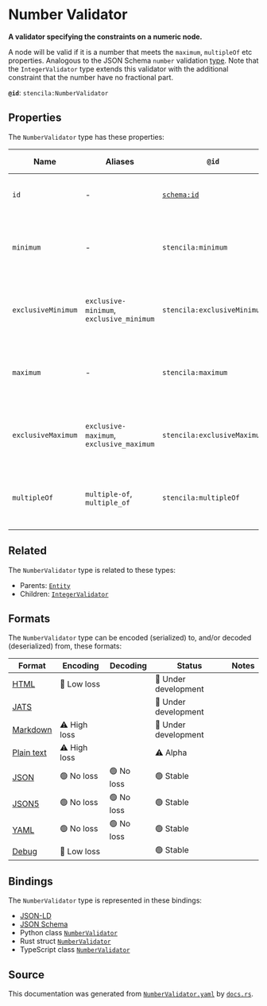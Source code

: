 # Number Validator

**A validator specifying the constraints on a numeric node.**

A node will be valid if it is a number that meets the `maximum`, `multipleOf` etc properties.
Analogous to the JSON Schema `number` validation [type](https://json-schema.org/draft/2019-09/json-schema-validation.html#rfc.section.6.1.1).
Note that the `IntegerValidator` type extends this validator with the additional
constraint that the number have no fractional part.


**`@id`**: `stencila:NumberValidator`

## Properties

The `NumberValidator` type has these properties:

| Name               | Aliases                                  | `@id`                                | Type                                                                                            | Description                                         | Inherited from                                                                                   |
| ------------------ | ---------------------------------------- | ------------------------------------ | ----------------------------------------------------------------------------------------------- | --------------------------------------------------- | ------------------------------------------------------------------------------------------------ |
| `id`               | -                                        | [`schema:id`](https://schema.org/id) | [`String`](https://github.com/stencila/stencila/blob/main/docs/reference/schema/data/string.md) | The identifier for this item.                       | [`Entity`](https://github.com/stencila/stencila/blob/main/docs/reference/schema/other/entity.md) |
| `minimum`          | -                                        | `stencila:minimum`                   | [`Number`](https://github.com/stencila/stencila/blob/main/docs/reference/schema/data/number.md) | The inclusive lower limit for a numeric node.       | -                                                                                                |
| `exclusiveMinimum` | `exclusive-minimum`, `exclusive_minimum` | `stencila:exclusiveMinimum`          | [`Number`](https://github.com/stencila/stencila/blob/main/docs/reference/schema/data/number.md) | The exclusive lower limit for a numeric node.       | -                                                                                                |
| `maximum`          | -                                        | `stencila:maximum`                   | [`Number`](https://github.com/stencila/stencila/blob/main/docs/reference/schema/data/number.md) | The inclusive upper limit for a numeric node.       | -                                                                                                |
| `exclusiveMaximum` | `exclusive-maximum`, `exclusive_maximum` | `stencila:exclusiveMaximum`          | [`Number`](https://github.com/stencila/stencila/blob/main/docs/reference/schema/data/number.md) | The exclusive upper limit for a numeric node.       | -                                                                                                |
| `multipleOf`       | `multiple-of`, `multiple_of`             | `stencila:multipleOf`                | [`Number`](https://github.com/stencila/stencila/blob/main/docs/reference/schema/data/number.md) | A number that a numeric node must be a multiple of. | -                                                                                                |

## Related

The `NumberValidator` type is related to these types:

- Parents: [`Entity`](https://github.com/stencila/stencila/blob/main/docs/reference/schema/other/entity.md)
- Children: [`IntegerValidator`](https://github.com/stencila/stencila/blob/main/docs/reference/schema/data/integer-validator.md)

## Formats

The `NumberValidator` type can be encoded (serialized) to, and/or decoded (deserialized) from, these formats:

| Format                                                                                        | Encoding         | Decoding     | Status                 | Notes |
| --------------------------------------------------------------------------------------------- | ---------------- | ------------ | ---------------------- | ----- |
| [HTML](https://github.com/stencila/stencila/blob/main/docs/reference/formats/html.md)         | 🔷 Low loss       |              | 🚧 Under development    |       |
| [JATS](https://github.com/stencila/stencila/blob/main/docs/reference/formats/jats.md)         |                  |              | 🚧 Under development    |       |
| [Markdown](https://github.com/stencila/stencila/blob/main/docs/reference/formats/markdown.md) | ⚠️ High loss     |              | 🚧 Under development    |       |
| [Plain text](https://github.com/stencila/stencila/blob/main/docs/reference/formats/text.md)   | ⚠️ High loss     |              | ⚠️ Alpha               |       |
| [JSON](https://github.com/stencila/stencila/blob/main/docs/reference/formats/json.md)         | 🟢 No loss        | 🟢 No loss    | 🟢 Stable               |       |
| [JSON5](https://github.com/stencila/stencila/blob/main/docs/reference/formats/json5.md)       | 🟢 No loss        | 🟢 No loss    | 🟢 Stable               |       |
| [YAML](https://github.com/stencila/stencila/blob/main/docs/reference/formats/yaml.md)         | 🟢 No loss        | 🟢 No loss    | 🟢 Stable               |       |
| [Debug](https://github.com/stencila/stencila/blob/main/docs/reference/formats/debug.md)       | 🔷 Low loss       |              | 🟢 Stable               |       |

## Bindings

The `NumberValidator` type is represented in these bindings:

- [JSON-LD](https://stencila.dev/NumberValidator.jsonld)
- [JSON Schema](https://stencila.dev/NumberValidator.schema.json)
- Python class [`NumberValidator`](https://github.com/stencila/stencila/blob/main/python/python/stencila/types/number_validator.py)
- Rust struct [`NumberValidator`](https://github.com/stencila/stencila/blob/main/rust/schema/src/types/number_validator.rs)
- TypeScript class [`NumberValidator`](https://github.com/stencila/stencila/blob/main/typescript/src/types/NumberValidator.ts)

## Source

This documentation was generated from [`NumberValidator.yaml`](https://github.com/stencila/stencila/blob/main/schema/NumberValidator.yaml) by [`docs.rs`](https://github.com/stencila/stencila/blob/main/rust/schema-gen/src/docs.rs).